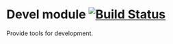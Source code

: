 Devel module [![Build Status](https://travis-ci.org/v3knet/devel-module.svg)](https://travis-ci.org/v3knet/devel-module)
====

Provide tools for development.
